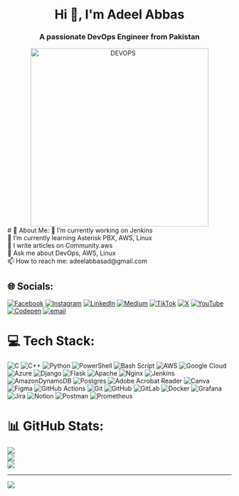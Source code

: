 <h1 align="center">Hi 👋, I'm Adeel Abbas</h1>
<h3 align="center">A passionate DevOps Engineer from Pakistan</h3>

<div align="center">
    <img alt="DEVOPS" width="400" src="https://149728326.v2.pressablecdn.com/wp-content/uploads/unnamed.gif">
</div>
# 💫 About Me:
🔭 I’m currently working on Jenkins<br>🌱 I’m currently learning Asterisk PBX, AWS, Linux<br>📝 I write articles on Community.aws<br>💬 Ask me about DevOps, AWS, Linux<br>📫 How to reach me: adeelabbasad@gmail.com<br>


## 🌐 Socials:
[![Facebook](https://img.shields.io/badge/Facebook-%231877F2.svg?logo=Facebook&logoColor=white)](https://facebook.com/imadeelabbas1214) [![Instagram](https://img.shields.io/badge/Instagram-%23E4405F.svg?logo=Instagram&logoColor=white)](https://instagram.com/i_adeelabbas) [![LinkedIn](https://img.shields.io/badge/LinkedIn-%230077B5.svg?logo=linkedin&logoColor=white)](https://linkedin.com/in/iadeelabbas) [![Medium](https://img.shields.io/badge/Medium-12100E?logo=medium&logoColor=white)](https://medium.com/@adeelabbas_1214) [![TikTok](https://img.shields.io/badge/TikTok-%23000000.svg?logo=TikTok&logoColor=white)](https://tiktok.com/@i_adeelabbas1214) [![X](https://img.shields.io/badge/X-black.svg?logo=X&logoColor=white)](https://x.com/adeelabbas_1214) [![YouTube](https://img.shields.io/badge/YouTube-%23FF0000.svg?logo=YouTube&logoColor=white)](https://youtube.com/@cloudtipsbyad) [![Codepen](https://img.shields.io/badge/Codepen-000000?logo=codepen&logoColor=white)](https://codepen.io/ad_1214) [![email](https://img.shields.io/badge/Email-D14836?logo=gmail&logoColor=white)](mailto:adeelabbasad@gmail.com) 

# 💻 Tech Stack:
![C](https://img.shields.io/badge/c-%2300599C.svg?style=plastic&logo=c&logoColor=white) ![C++](https://img.shields.io/badge/c++-%2300599C.svg?style=plastic&logo=c%2B%2B&logoColor=white) ![Python](https://img.shields.io/badge/python-3670A0?style=plastic&logo=python&logoColor=ffdd54) ![PowerShell](https://img.shields.io/badge/PowerShell-%235391FE.svg?style=plastic&logo=powershell&logoColor=white) ![Bash Script](https://img.shields.io/badge/bash_script-%23121011.svg?style=plastic&logo=gnu-bash&logoColor=white) ![AWS](https://img.shields.io/badge/AWS-%23FF9900.svg?style=plastic&logo=amazon-aws&logoColor=white) ![Google Cloud](https://img.shields.io/badge/GoogleCloud-%234285F4.svg?style=plastic&logo=google-cloud&logoColor=white) ![Azure](https://img.shields.io/badge/azure-%230072C6.svg?style=plastic&logo=microsoftazure&logoColor=white) ![Django](https://img.shields.io/badge/django-%23092E20.svg?style=plastic&logo=django&logoColor=white) ![Flask](https://img.shields.io/badge/flask-%23000.svg?style=plastic&logo=flask&logoColor=white) ![Apache](https://img.shields.io/badge/apache-%23D42029.svg?style=plastic&logo=apache&logoColor=white) ![Nginx](https://img.shields.io/badge/nginx-%23009639.svg?style=plastic&logo=nginx&logoColor=white) ![Jenkins](https://img.shields.io/badge/jenkins-%232C5263.svg?style=plastic&logo=jenkins&logoColor=white) ![AmazonDynamoDB](https://img.shields.io/badge/Amazon%20DynamoDB-4053D6?style=plastic&logo=Amazon%20DynamoDB&logoColor=white) ![Postgres](https://img.shields.io/badge/postgres-%23316192.svg?style=plastic&logo=postgresql&logoColor=white) ![Adobe Acrobat Reader](https://img.shields.io/badge/Adobe%20Acrobat%20Reader-EC1C24.svg?style=plastic&logo=Adobe%20Acrobat%20Reader&logoColor=white) ![Canva](https://img.shields.io/badge/Canva-%2300C4CC.svg?style=plastic&logo=Canva&logoColor=white) ![Figma](https://img.shields.io/badge/figma-%23F24E1E.svg?style=plastic&logo=figma&logoColor=white) ![GitHub Actions](https://img.shields.io/badge/github%20actions-%232671E5.svg?style=plastic&logo=githubactions&logoColor=white) ![Git](https://img.shields.io/badge/git-%23F05033.svg?style=plastic&logo=git&logoColor=white) ![GitHub](https://img.shields.io/badge/github-%23121011.svg?style=plastic&logo=github&logoColor=white) ![GitLab](https://img.shields.io/badge/gitlab-%23181717.svg?style=plastic&logo=gitlab&logoColor=white) ![Docker](https://img.shields.io/badge/docker-%230db7ed.svg?style=plastic&logo=docker&logoColor=white) ![Grafana](https://img.shields.io/badge/grafana-%23F46800.svg?style=plastic&logo=grafana&logoColor=white) ![Jira](https://img.shields.io/badge/jira-%230A0FFF.svg?style=plastic&logo=jira&logoColor=white) ![Notion](https://img.shields.io/badge/Notion-%23000000.svg?style=plastic&logo=notion&logoColor=white) ![Postman](https://img.shields.io/badge/Postman-FF6C37?style=plastic&logo=postman&logoColor=white) ![Prometheus](https://img.shields.io/badge/Prometheus-E6522C?style=plastic&logo=Prometheus&logoColor=white)
# 📊 GitHub Stats:
![](https://github-readme-stats.vercel.app/api?username=adeelabbas1214&theme=dark&hide_border=false&include_all_commits=true&count_private=true)<br/>
![](https://github-readme-streak-stats.herokuapp.com/?user=adeelabbas1214&theme=dark&hide_border=false)<br/>
![](https://github-readme-stats.vercel.app/api/top-langs/?username=adeelabbas1214&theme=dark&hide_border=false&include_all_commits=true&count_private=true&layout=compact)

---
[![](https://visitcount.itsvg.in/api?id=adeelabbas1214&icon=0&color=0)](https://visitcount.itsvg.in)

<!-- Proudly created with GPRM ( https://gprm.itsvg.in ) -->
